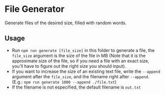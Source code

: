 # File Generator

Generate files of the desired size, filled with random words.

## Usage
 - Run ```npm run generate [file_size]``` in this folder to generate a file, the ```file_size``` argument is the size of the file in MB (Note that it is the approximate size of the file, so if you need a file with an exact size, you'll have to figure out the right size you should input).
 - If you want to increase the size of an existing text file, write the ```--append``` argument after the ```file_size```, and the filename right after ```--append```. (E.g.: ```npm run generate 1000 --append ./file.txt```)
 - If the filename is not especified, the default filename is ```out.txt```